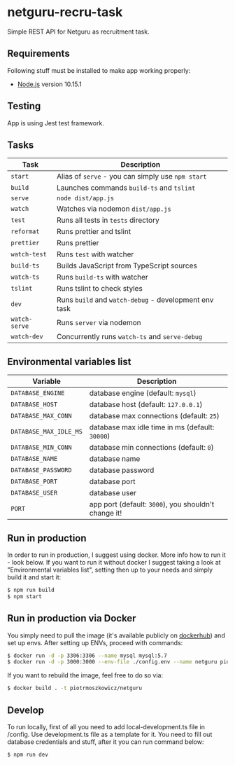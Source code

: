 # netguru-recru-task

Simple REST API for Netguru as recruitment task.

## Requirements

Following stuff must be installed to make app working properly:

* [Node.js](http://nodejs.org) version 10.15.1

## Testing

App is using Jest test framework.

## Tasks

Task            | Description
-----           | -----------
`start`         | Alias of `serve` - you can simply use `npm start`
`build`         | Launches commands `build-ts` and `tslint`
`serve`         | `node dist/app.js`
`watch`         | Watches via nodemon `dist/app.js`
`test`          | Runs all tests in `tests` directory
`reformat`      | Runs prettier and tslint
`prettier`      | Runs prettier
`watch-test`    | Runs `test` with watcher
`build-ts`      | Builds JavaScript from TypeScript sources
`watch-ts`      | Runs `build-ts` with watcher
`tslint`        | Runs tslint to check styles
`dev`           | Runs `build` and `watch-debug` - development env task
`watch-serve`   | Runs `server` via nodemon
`watch-dev`     | Concurrently runs `watch-ts` and `serve-debug`

## Environmental variables list

Variable                | Description
-----                   | -----------
`DATABASE_ENGINE`       |  database engine (default: `mysql`)
`DATABASE_HOST`         |  database host (default: `127.0.0.1`)
`DATABASE_MAX_CONN`     |  database max connections (default: `25`)
`DATABASE_MAX_IDLE_MS`  |  database max idle time in ms (default: `30000`)
`DATABASE_MIN_CONN`     |  database min connections (default: `0`)
`DATABASE_NAME`         |  database name
`DATABASE_PASSWORD`     |  database password
`DATABASE_PORT`         |  database port
`DATABASE_USER`         |  database user
`PORT`                  | app port (default: `3000`), you shouldn't change it!

## Run in production

In order to run in production, I suggest using docker. More info how to run it - look below. If you want to run it without docker I suggest taking a look at "Environmental variables list", setting then up to your needs and simply build it and start it:

```sh 
$ npm run build
$ npm start
```

## Run in production via Docker

You simply need to pull the image (it's available publicly on [dockerhub](https://cloud.docker.com/u/piotrmoszkowicz/repository/docker/piotrmoszkowicz/netguru)) and set up envs.
After setting up ENVs, proceed with commands:

```sh 
$ docker run -d -p 3306:3306 --name mysql mysql:5.7
$ docker run -d -p 3000:3000 --env-file ./config.env --name netguru piotrmoszkowicz/netguru
```

If you want to rebuild the image, feel free to do so via:

```sh
$ docker build . -t piotrmoszkowicz/netguru
```

## Develop

To run locally, first of all you need to add local-development.ts file in /config. Use development.ts file as a template for it. You need to fill out database credentials and stuff, after it you can run command below:

```sh 
$ npm run dev
```